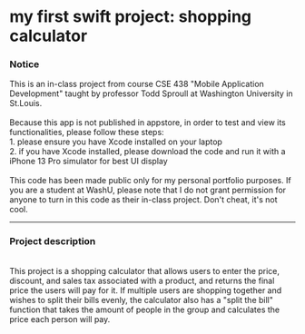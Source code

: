 # my first swift project: shopping calculator

<h3>Notice</h3>
This is an in-class project from course CSE 438 "Mobile Application Development" taught by professor Todd Sproull at Washington University in St.Louis.<br>
<br>
Because this app is not published in appstore, in order to test and view its functionalities, please follow these steps:<br>
1. please ensure you have Xcode installed on your laptop<br>
2. if you have Xcode installed, please download the code and run it with a iPhone 13 Pro simulator for best UI display<br>
<br>
This code has been made public only for my personal portfolio purposes. If you are a student at WashU, please note that I do not grant permission for anyone to turn in this code as their in-class project. Don't cheat, it's not cool.

---

<h3>Project description</h3><br>
This project is a shopping calculator that allows users to enter the price, discount, and sales tax associated with a product, and returns the final price the users will pay for it. If multiple users are shopping together and wishes to split their bills evenly, the calculator also has a "split the bill" function that takes the amount of people in the group and calculates the price each person will pay.
